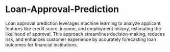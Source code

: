 # Loan-Approval-Prediction
Loan approval prediction leverages machine learning to analyze applicant features like credit score, income, and employment history, estimating the likelihood of approval. This approach streamlines decision-making, reduces risk, and enhances customer experience by accurately forecasting loan outcomes for financial institutions.

